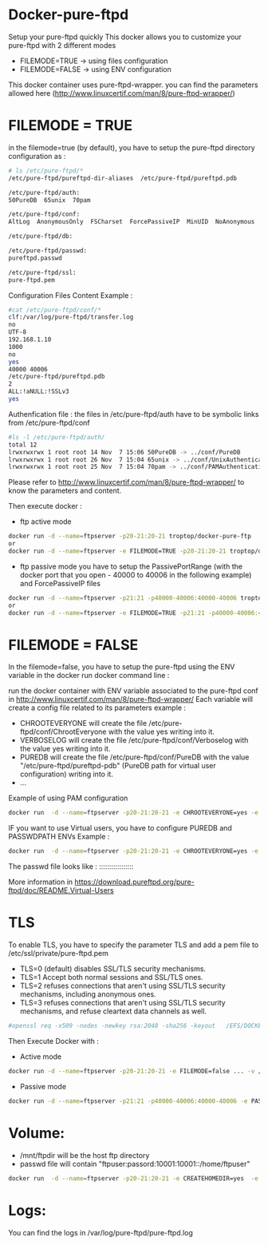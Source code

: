 # Docker-pure-ftpd
Setup your pure-ftpd quickly
This docker allows you to customize your pure-ftpd with 2 different modes
  - FILEMODE=TRUE -> using files configuration
  - FILEMODE=FALSE -> using ENV configuration

This docker container uses pure-ftpd-wrapper. you can find the parameters allowed here (http://www.linuxcertif.com/man/8/pure-ftpd-wrapper/)  

# FILEMODE = TRUE
in the filemode=true (by default), you have to setup the pure-ftpd directory configuration as :
```sh
# ls /etc/pure-ftpd/*
/etc/pure-ftpd/pureftpd-dir-aliases  /etc/pure-ftpd/pureftpd.pdb

/etc/pure-ftpd/auth:
50PureDB  65unix  70pam

/etc/pure-ftpd/conf:
AltLog	AnonymousOnly  FSCharset  ForcePassiveIP  MinUID  NoAnonymous  PAMAuthentication  PassivePortRange  PureDB  TLS  TLSCipherSuite  UnixAuthentication

/etc/pure-ftpd/db:

/etc/pure-ftpd/passwd:
pureftpd.passwd

/etc/pure-ftpd/ssl:
pure-ftpd.pem
```
Configuration Files Content Example :
```sh
#cat /etc/pure-ftpd/conf/*
clf:/var/log/pure-ftpd/transfer.log
no
UTF-8
192.168.1.10
1000
no
yes
40000 40006
/etc/pure-ftpd/pureftpd.pdb
2
ALL:!aNULL:!SSLv3
yes
```

Authenfication file :
the files in /etc/pure-ftpd/auth have to be symbolic links from /etc/pure-ftpd/conf 
```sh
#ls -l /etc/pure-ftpd/auth/
total 12
lrwxrwxrwx 1 root root 14 Nov  7 15:06 50PureDB -> ../conf/PureDB
lrwxrwxrwx 1 root root 26 Nov  7 15:04 65unix -> ../conf/UnixAuthentication
lrwxrwxrwx 1 root root 25 Nov  7 15:04 70pam -> ../conf/PAMAuthentication
```

Please refer to http://www.linuxcertif.com/man/8/pure-ftpd-wrapper/ to know the parameters and content.

Then execute docker :
  - ftp active mode 
```sh
docker run -d --name=ftpserver -p20-21:20-21 troptop/docker-pure-ftp
or
docker run -d --name=ftpserver -e FILEMODE=TRUE -p20-21:20-21 troptop/docker-pure-ftp
```
  - ftp passive mode 
  you have to setup the PassivePortRange (with the docker port that you open - 40000 to 40006 in the following example) and ForcePassiveIP files
```sh
docker run -d --name=ftpserver -p21:21 -p40000-40006:40000-40006 troptop/docker-pure-ftp
or
docker run -d --name=ftpserver -e FILEMODE=TRUE -p21:21 -p40000-40006:40000-40006 troptop/docker-pure-ftp
```

# FILEMODE = FALSE
In the filemode=false, you have to setup the pure-ftpd  using the ENV variable in the docker run docker command line :

run the docker container with ENV variable associated to the pure-ftpd conf in http://www.linuxcertif.com/man/8/pure-ftpd-wrapper/
Each variable will create a config file related to its parameters
example :
- CHROOTEVERYONE will create the file /etc/pure-ftpd/conf/ChrootEveryone with the value yes writing into it.
- VERBOSELOG will create the file /etc/pure-ftpd/conf/Verboselog with the value yes writing into it.
- PUREDB will create the file /etc/pure-ftpd/conf/PureDB with the value "/etc/pure-ftpd/pureftpd-pdb" (PureDB path for virtual user configuration) writing into it.
- ...
 
Example of using PAM configuration
```sh
docker run  -d --name=ftpserver -p20-21:20-21 -e CHROOTEVERYONE=yes -e CREATEHOMEDIR=yes -e NOANONYMOUS=yes -e NOCHMOD=yes -e PAMAUTHENTICATION=yes -e UNIXAUTHENTICATION=no -e VERBOSELOG=yes -e FILEMODE=false  troptop/docker-pure-ftp
 ```
 
 IF you want to use Virtual users, you have to configure PUREDB and PASSWDPATH ENVs
 Example :
 ```sh
docker run  -d --name=ftpserver -p20-21:20-21 -e CHROOTEVERYONE=yes -e CREATEHOMEDIR=yes -e NOANONYMOUS=yes -e NOCHMOD=yes -e PAMAUTHENTICATION=no -e UNIXAUTHENTICATION=no -e VERBOSELOG=yes -e FILEMODE=false -e PUREDB='/etc/pure-ftpd/pureftpd.pdb' -e PASSWDPATH='/etc/pure-ftpd/passwd' -v /my/path/passwd:/etc/pure-ftpd/passwd /troptop/docker-pure-ftp
 ```
 
 The passwd file looks like :
 <account>:<password>:<uid>:<gid>:<gecos>:<home directory>:<upload
bandwidth>:<download bandwidth>:<upload ratio>:<download ratio>:<max number
of connections>:<files quota>:<size quota>:<authorized local IPs>:<refused
local IPs>:<authorized client IPs>:<refused client IPs>:<time
restrictions>

More information in https://download.pureftpd.org/pure-ftpd/doc/README.Virtual-Users
# TLS
To enable TLS, you have to specify the parameter TLS and add a pem file to /etc/ssl/private/pure-ftpd.pem

- TLS=0 (default) disables SSL/TLS security mechanisms.
- TLS=1 Accept both normal sessions and SSL/TLS ones.
- TLS=2 refuses connections that aren't using SSL/TLS security mechanisms, including anonymous ones.
- TLS=3 refuses connections that aren't using SSL/TLS security mechanisms, and refuse cleartext data channels as well.
```sh
#openssl req -x509 -nodes -newkey rsa:2048 -sha256 -keyout   /EFS/DOCKER/FTPS/ssl/pure-ftpd.pem -out /EFS/DOCKER/FTPS/ssl/pure-ftpd.pem
```
Then Execute Docker with :
- Active mode
```sh
docker run -d --name=ftpserver -p20-21:20-21 -e FILEMODE=false ... -v /my/path/pure-ftpd.pem:/etc/ssl/private/pure-ftpd.pem   -e TLS=2  troptop/docker-pure-ftpd
```
- Passive mode
```sh
docker run -d --name=ftpserver -p21:21 -p40000-40006:40000-40006 -e PASSIVEPORTRANGE="40000 40006" -e FORCEPASSIVEIP="yourIP" -e FILEMODE=false ... -v /my/path/pure-ftpd.pem:/etc/ssl/private/pure-ftpd.pem -e TLS=2  troptop/docker-pure-ftpd
```

# Volume:
- /mnt/ftpdir will be the host ftp directory
- passwd file will contain "ftpuser:passord:10001:10001::/home/ftpuser"
```sh
docker run  -d --name=ftpserver -p20-21:20-21 -e CREATEHOMEDIR=yes  -e FILEMODE=false -e TLS=2 -e PUREDB='/etc/pure-ftpd/pureftpd.pdb' -e PASSWDPATH='/etc/pure-ftpd/passwd' -v /my/path/passwd:/etc/pure-ftpd/passwd -v /mnt/ftpdir:/home/ftpuser /troptop/docker-pure-ftp
```
 
# Logs:
You can find the logs in /var/log/pure-ftpd/pure-ftpd.log


 
 
 
 
